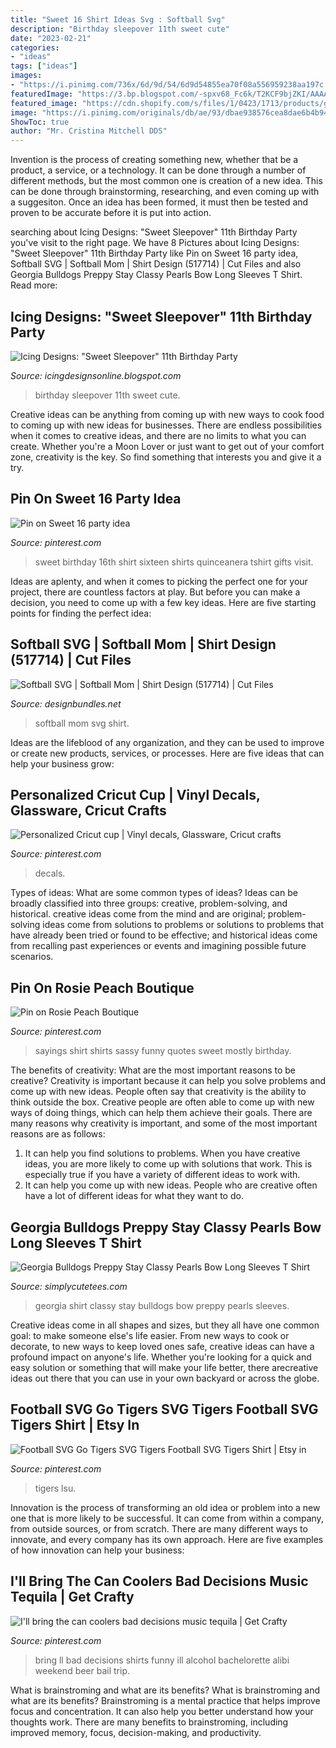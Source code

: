 ```yaml
---
title: "Sweet 16 Shirt Ideas Svg : Softball Svg"
description: "Birthday sleepover 11th sweet cute"
date: "2023-02-21"
categories:
- "ideas"
tags: ["ideas"]
images:
- "https://i.pinimg.com/736x/6d/9d/54/6d9d54855ea70f08a556959238aa197c.jpg"
featuredImage: "https://3.bp.blogspot.com/-spxv68_Fc6k/T2KCF9bjZKI/AAAAAAAAIKM/azMbSdCl6fE/s1600/bellas%2Bparty%2B017%2Bcopy.jpg"
featured_image: "https://cdn.shopify.com/s/files/1/0423/1713/products/ggo-stay-classy-georgiajpg.image.550x550_grande.jpg?v=1455072669"
image: "https://i.pinimg.com/originals/db/ae/93/dbae938576cea8dae6b4b94d3985134a.jpg"
ShowToc: true
author: "Mr. Cristina Mitchell DDS"
---
```



Invention is the process of creating something new, whether that be a product, a service, or a technology. It can be done through a number of different methods, but the most common one is creation of a new idea. This can be done through brainstorming, researching, and even coming up with a suggesiton. Once an idea has been formed, it must then be tested and proven to be accurate before it is put into action.

	

		
searching about Icing Designs: &quot;Sweet Sleepover&quot; 11th Birthday Party you've visit to the right page. We have 8 Pictures about Icing Designs: &quot;Sweet Sleepover&quot; 11th Birthday Party like Pin on Sweet 16 party idea, Softball SVG | Softball Mom | Shirt Design (517714) | Cut Files and also Georgia Bulldogs Preppy Stay Classy Pearls Bow Long Sleeves T Shirt. Read more:
		
    
## Icing Designs: &quot;Sweet Sleepover&quot; 11th Birthday Party

<img loading=lazy src="https://3.bp.blogspot.com/-spxv68_Fc6k/T2KCF9bjZKI/AAAAAAAAIKM/azMbSdCl6fE/s1600/bellas%2Bparty%2B017%2Bcopy.jpg" onerror="this.onerror=null;this.src='https://tse2.mm.bing.net/th?id=OIP.j2OSqYUbsMP4H8So20VFTQHaLG&amp;pid=15.1';" alt="Icing Designs: &quot;Sweet Sleepover&quot; 11th Birthday Party">

_Source: icingdesignsonline.blogspot.com_

>birthday sleepover 11th sweet cute. 

	

Creative ideas can be anything from coming up with new ways to cook food to coming up with new ideas for businesses. There are endless possibilities when it comes to creative ideas, and there are no limits to what you can create. Whether you're a Moon Lover or just want to get out of your comfort zone, creativity is the key. So find something that interests you and give it a try.

    
## Pin On Sweet 16 Party Idea

<img loading=lazy src="https://i.pinimg.com/736x/6d/9d/54/6d9d54855ea70f08a556959238aa197c.jpg" onerror="this.onerror=null;this.src='https://tse1.mm.bing.net/th?id=OIP.MNEhbSU1saq686ifLpFoIAHaJ4&amp;pid=15.1';" alt="Pin on Sweet 16 party idea">

_Source: pinterest.com_

>sweet birthday 16th shirt sixteen shirts quinceanera tshirt gifts visit. 

	

Ideas are aplenty, and when it comes to picking the perfect one for your project, there are countless factors at play. But before you can make a decision, you need to come up with a few key ideas. Here are five starting points for finding the perfect idea:

    
## Softball SVG | Softball Mom | Shirt Design (517714) | Cut Files

<img loading=lazy src="https://i.fbcd.co/products/resized/resized-750-500/12813a7a09b07d8c7275abd1ea6b5dc4233d305988b20ff09adbf84b4b605624.jpg" onerror="this.onerror=null;this.src='https://tse2.mm.bing.net/th?id=OIP.WUQu-FTNjo1HeORSt16dHgHaE8&amp;pid=15.1';" alt="Softball SVG | Softball Mom | Shirt Design (517714) | Cut Files">

_Source: designbundles.net_

>softball mom svg shirt. 

	

Ideas are the lifeblood of any organization, and they can be used to improve or create new products, services, or processes. Here are five ideas that can help your business grow:

    
## Personalized Cricut Cup | Vinyl Decals, Glassware, Cricut Crafts

<img loading=lazy src="https://i.pinimg.com/736x/e0/f7/d2/e0f7d25eab297770f795b3514c24a496--cups-cricut.jpg" onerror="this.onerror=null;this.src='https://tse4.mm.bing.net/th?id=OIP.2oMxvXTpl5S2IOXq20OkkgHaJ3&amp;pid=15.1';" alt="Personalized Cricut cup | Vinyl decals, Glassware, Cricut crafts">

_Source: pinterest.com_

>decals. 

	

Types of ideas: What are some common types of ideas?
Ideas can be broadly classified into three groups: creative, problem-solving, and historical. creative ideas come from the mind and are original; problem-solving ideas come from solutions to problems or solutions to problems that have already been tried or found to be effective; and historical ideas come from recalling past experiences or events and imagining possible future scenarios.

    
## Pin On Rosie Peach Boutique

<img loading=lazy src="https://i.pinimg.com/originals/db/ae/93/dbae938576cea8dae6b4b94d3985134a.jpg" onerror="this.onerror=null;this.src='https://tse2.mm.bing.net/th?id=OIP.A-skS7eYScAFpS8NEY0zZgHaJ4&amp;pid=15.1';" alt="Pin on Rosie Peach Boutique">

_Source: pinterest.com_

>sayings shirt shirts sassy funny quotes sweet mostly birthday. 

	

The benefits of creativity: What are the most important reasons to be creative?
Creativity is important because it can help you solve problems and come up with new ideas. People often say that creativity is the ability to think outside the box. Creative people are often able to come up with new ways of doing things, which can help them achieve their goals. There are many reasons why creativity is important, and some of the most important reasons are as follows: 
1) It can help you find solutions to problems. When you have creative ideas, you are more likely to come up with solutions that work. This is especially true if you have a variety of different ideas to work with. 
2) It can help you come up with new ideas. People who are creative often have a lot of different ideas for what they want to do.

    
## Georgia Bulldogs Preppy Stay Classy Pearls Bow Long Sleeves T Shirt

<img loading=lazy src="https://cdn.shopify.com/s/files/1/0423/1713/products/ggo-stay-classy-georgiajpg.image.550x550_grande.jpg?v=1455072669" onerror="this.onerror=null;this.src='https://tse2.mm.bing.net/th?id=OIP.zx13Ooa6IX8RGZ2DjdmShgHaHa&amp;pid=15.1';" alt="Georgia Bulldogs Preppy Stay Classy Pearls Bow Long Sleeves T Shirt">

_Source: simplycutetees.com_

>georgia shirt classy stay bulldogs bow preppy pearls sleeves. 

	

Creative ideas come in all shapes and sizes, but they all have one common goal: to make someone else's life easier. From new ways to cook or decorate, to new ways to keep loved ones safe, creative ideas can have a profound impact on anyone's life. Whether you're looking for a quick and easy solution or something that will make your life better, there arecreative ideas out there that you can use in your own backyard or across the globe.

    
## Football SVG Go Tigers SVG Tigers Football SVG Tigers Shirt | Etsy In

<img loading=lazy src="https://i.pinimg.com/736x/04/4f/50/044f50c1687acfe6d52d825bfef94539.jpg" onerror="this.onerror=null;this.src='https://tse4.mm.bing.net/th?id=OIP.LQteJ6qa1t6-szDfiEZ5JgHaF6&amp;pid=15.1';" alt="Football SVG Go Tigers SVG Tigers Football SVG Tigers Shirt | Etsy in">

_Source: pinterest.com_

>tigers lsu. 

	

Innovation is the process of transforming an old idea or problem into a new one that is more likely to be successful. It can come from within a company, from outside sources, or from scratch. There are many different ways to innovate, and every company has its own approach. Here are five examples of how innovation can help your business: 

    
## I&#039;ll Bring The Can Coolers Bad Decisions Music Tequila | Get Crafty ️

<img loading=lazy src="https://i.pinimg.com/736x/3f/d0/bd/3fd0bdd0aa3204602ab8d92affc38711.jpg?b=t" onerror="this.onerror=null;this.src='https://tse2.mm.bing.net/th?id=OIP.KJlHQ_DfMuZSy1uh1zJMiQHaJ4&amp;pid=15.1';" alt="I&#039;ll bring the can coolers bad decisions music tequila | Get Crafty ️">

_Source: pinterest.com_

>bring ll bad decisions shirts funny ill alcohol bachelorette alibi weekend beer bail trip. 

	

What is brainstroming and what are its benefits?
What is brainstroming and what are its benefits? Brainstroming is a mental practice that helps improve focus and concentration. It can also help you better understand how your thoughts work. There are many benefits to brainstroming, including improved memory, focus, decision-making, and productivity.

